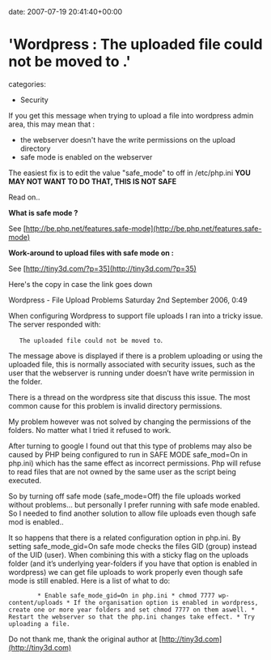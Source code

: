 


date: 2007-07-19 20:41:40+00:00


# 'Wordpress : The uploaded file could not be moved to .'

categories:
- Security


If you get this message when trying to upload a file into wordpress admin area, this may mean that :

- the webserver doesn't have the write permissions on the upload directory
- safe mode is enabled on the webserver

The easiest fix is to edit the value "safe_mode" to off in /etc/php.ini
**YOU MAY NOT WANT TO DO THAT, THIS IS NOT SAFE**

Read on..



**What is safe mode ?**

See [http://be.php.net/features.safe-mode](http://be.php.net/features.safe-mode)

**Work-around to upload files with safe mode on :**

See [http://tiny3d.com/?p=35](http://tiny3d.com/?p=35)

Here's the copy in case the link goes down

Wordpress - File Upload Problems
Saturday 2nd September 2006, 0:49

When configuring Wordpress to support file uploads I ran into a tricky issue. The server responded with:

`    The uploaded file could not be moved to `.

The message above is displayed if there is a problem uploading or using the uploaded file, this is normally associated with security issues, such as the user that the webserver is running under doesn’t have write permission in the folder.

There is a thread on the wordpress site that discuss this issue. The most common cause for this problem is invalid directory permissions.

My problem however was not solved by changing the permissions of the folders. No matter what I tried it refused to work.

After turning to google I found out that this type of problems may also be caused by PHP being configured to run in SAFE MODE safe_mod=On in php.ini) which has the same effect as incorrect permissions. Php will refuse to read files that are not owned by the same user as the script being executed.

So by turning off safe mode (safe_mode=Off) the file uploads worked without problems… but personally I prefer running with safe mode enabled. So I needed to find another solution to allow file uploads even though safe mod is enabled..

It so happens that there is a related configuration option in php.ini. By setting safe_mode_gid=On safe mode checks the files GID (group) instead of the UID (user). When combining this with a sticky flag on the uploads folder (and it’s underlying year-folders if you have that option is enabled in wordpress) we can get file uploads to work properly even though safe mode is still enabled. Here is a list of what to do:

`        * Enable safe_mode_gid=On in php.ini
        * chmod 7777 wp-content/uploads
        * If the organisation option is enabled in wordpress, create one or more year folders and set chmod 7777 on them aswell.
        * Restart the webserver so that the php.ini changes take effect.
        * Try uploading a file.`



Do not thank me, thank the original author at [http://tiny3d.com](http://tiny3d.com)

